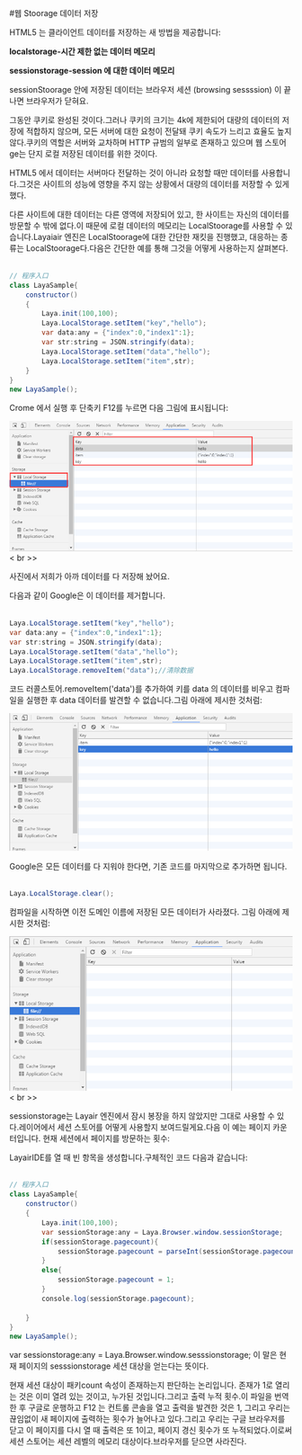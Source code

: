 #웹 Stoorage 데이터 저장

HTML5 는 클라이언트 데이터를 저장하는 새 방법을 제공합니다:

**localstorage-시간 제한 없는 데이터 메모리**

**sessionstorage-session 에 대한 데이터 메모리**

sessionStoorage 안에 저장된 데이터는 브라우저 세션 (browsing sessssion) 이 끝나면 브라우저가 닫혀요.

그동안 쿠키로 완성된 것이다.그러나 쿠키의 크기는 4k에 제한되어 대량의 데이터의 저장에 적합하지 않으며, 모든 서버에 대한 요청이 전달돼 쿠키 속도가 느리고 효율도 높지 않다.쿠키의 역할은 서버와 교차하며 HTTP 규범의 일부로 존재하고 있으며 웹 스토어ge는 단지 로컬 저장된 데이터를 위한 것이다.

HTML5 에서 데이터는 서버마다 전달하는 것이 아니라 요청할 때만 데이터를 사용합니다.그것은 사이트의 성능에 영향을 주지 않는 상황에서 대량의 데이터를 저장할 수 있게 했다.

다른 사이트에 대한 데이터는 다른 영역에 저장되어 있고, 한 사이트는 자신의 데이터를 방문할 수 밖에 없다.이 때문에 로컬 데이터의 메모리는 LocalStoorage를 사용할 수 있습니다.Layaiair 엔진은 LocalStoorage에 대한 간단한 재킷을 진행했고, 대응하는 종류는 LocalStoorage다.다음은 간단한 예를 통해 그것을 어떻게 사용하는지 살펴본다.


```java

// 程序入口
class LayaSample{
    constructor()
    {
        Laya.init(100,100);
        Laya.LocalStorage.setItem("key","hello");
        var data:any = {"index":0,"index1":1};
        var str:string = JSON.stringify(data);
        Laya.LocalStorage.setItem("data","hello");
        Laya.LocalStorage.setItem("item",str);
    }
}
new LayaSample();
```


Crome 에서 실행 후 단축키 F12를 누르면 다음 그림에 표시됩니다:

![1](img/1.png)< br >>

사진에서 저희가 아까 데이터를 다 저장해 놨어요.

다음과 같이 Google은 이 데이터를 제거합니다.


```java

Laya.LocalStorage.setItem("key","hello");
var data:any = {"index":0,"index1":1};
var str:string = JSON.stringify(data);
Laya.LocalStorage.setItem("data","hello");
Laya.LocalStorage.setItem("item",str);
Laya.LocalStorage.removeItem("data");//清除数据
```


코드 러콜스토어.removeItem('data')를 추가하여 키를 data 의 데이터를 비우고 컴파일을 실행한 후 data 데이터를 발견할 수 없습니다.그림 아래에 제시한 것처럼:

![2](img/2.png)<br/>


Google은 모든 데이터를 다 지워야 한다면, 기존 코드를 마지막으로 추가하면 됩니다.


```java

Laya.LocalStorage.clear();
```


컴파일을 시작하면 이전 도메인 이름에 저장된 모든 데이터가 사라졌다. 그림 아래에 제시한 것처럼:

![3](img/3.png)< br >>

sessionstorage는 Layair 엔진에서 잠시 봉장을 하지 않았지만 그대로 사용할 수 있다.레이어에서 세션 스토어를 어떻게 사용할지 보여드릴게요.다음 이 예는 페이지 카운터입니다. 현재 세션에서 페이지를 방문하는 횟수:

LayairIDE를 열 때 빈 항목을 생성합니다.구체적인 코드 다음과 같습니다:


```java

// 程序入口
class LayaSample{
    constructor()
    {
        Laya.init(100,100);
        var sessionStorage:any = Laya.Browser.window.sessionStorage;
        if(sessionStorage.pagecount){
            sessionStorage.pagecount = parseInt(sessionStorage.pagecount)+1;
        }
        else{
            sessionStorage.pagecount = 1;
        }
        console.log(sessionStorage.pagecount);
        
    }
}
new LayaSample();
```


var sessionstorage:any = Laya.Browser.window.sesssionstorage; 이 말은 현재 페이지의 sesssionstorage 세션 대상을 얻는다는 뜻이다.



현재 세션 대상이 패키count 속성이 존재하는지 판단하는 논리입니다. 존재가 1로 열리는 것은 이미 열려 있는 것이고, 누가된 것입니다.그리고 출력 누적 횟수.이 파일을 번역한 후 구글로 운행하고 F12 는 컨트롤 콘솔을 열고 출력을 발견한 것은 1, 그리고 우리는 끊임없이 새 페이지에 출력하는 횟수가 늘어나고 있다.그리고 우리는 구글 브라우저를 닫고 이 페이지를 다시 열 때 출력은 또 1이고, 페이지 경신 횟수가 또 누적되었다.이로써 세션 스토어는 세션 레벨의 메모리 대상이다.브라우저를 닫으면 사라진다.